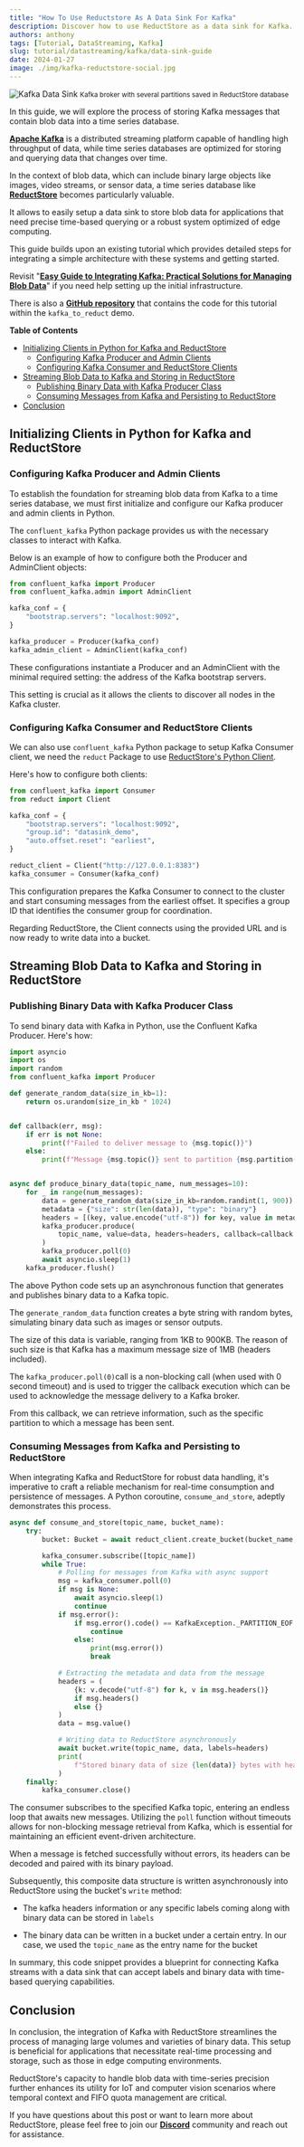 ```yaml
---
title: "How To Use Reductstore As A Data Sink For Kafka"
description: Discover how to use ReductStore as a data sink for Kafka. This guide covers the basics of setting up ReductStore to store and manage data from Kafka streams, providing a straightforward approach for efficiently storing binary data and its metadata, including labels, in a time series database.
authors: anthony
tags: [Tutorial, DataStreaming, Kafka]
slug: tutorial/datastreaming/kafka/data-sink-guide
date: 2024-01-27
image: ./img/kafka-reductstore-social.jpg
---
```


![Kafka Data Sink](./img/kafka-reductstore.webp)
<small>Kafka broker with several partitions saved in ReductStore database</small>

In this guide, we will explore the process of storing Kafka messages that contain blob data into a time series database.

[**Apache Kafka**](<https://kafka.apache.org/>) is a distributed streaming platform capable of handling high throughput of data, while time series databases are optimized for storing and querying data that changes over time.

In the context of blob data, which can include binary large objects like images, video streams, or sensor data, a time series database like [**ReductStore**](<https://reduct.store/>) becomes particularly valuable.

It allows to easily setup a data sink to store blob data for applications that need precise time-based querying or a robust system optimized of edge computing.

This guide builds upon an existing tutorial which provides detailed steps for integrating a simple architecture with these systems and getting started.

Revisit "[**Easy Guide to Integrating Kafka: Practical Solutions for Managing Blob Data**](<https://www.reduct.store/blog/tutorial/datastreaming/kafka/easy-kafka-reductstore-integration-guide>)" if you need help setting up the initial infrastructure.

There is also a [**GitHub repository**](<https://github.com/reductstore/reduct-kafka-example>) that contains the code for this tutorial within the `kafka_to_reduct` demo.

<!--truncate-->

**Table of Contents**

- [Initializing Clients in Python for Kafka and ReductStore](#initializing-clients-in-python-for-kafka-and-reductstore)
    - [Configuring Kafka Producer and Admin Clients](#configuring-kafka-producer-and-admin-clients)
    - [Configuring Kafka Consumer and ReductStore Clients](#configuring-kafka-consumer-and-reductstore-clients)
- [Streaming Blob Data to Kafka and Storing in ReductStore](#streaming-blob-data-to-kafka-and-storing-in-reductstore)
    - [Publishing Binary Data with Kafka Producer Class](#publishing-binary-data-with-kafka-producer-class)
    - [Consuming Messages from Kafka and Persisting to ReductStore](#consuming-messages-from-kafka-and-persisting-to-reductstore)
- [Conclusion](#conclusion)


## Initializing Clients in Python for Kafka and ReductStore

### Configuring Kafka Producer and Admin Clients
To establish the foundation for streaming blob data from Kafka to a time series database, we must first initialize and configure our Kafka producer and admin clients in Python.

The `confluent_kafka` Python package provides us with the necessary classes to interact with Kafka.

Below is an example of how to configure both the Producer and AdminClient objects:

```python
from confluent_kafka import Producer
from confluent_kafka.admin import AdminClient

kafka_conf = {
    "bootstrap.servers": "localhost:9092",
}

kafka_producer = Producer(kafka_conf)
kafka_admin_client = AdminClient(kafka_conf)
```

These configurations instantiate a Producer and an AdminClient with the minimal required setting: the address of the Kafka bootstrap servers.

This setting is crucial as it allows the clients to discover all nodes in the Kafka cluster.

### Configuring Kafka Consumer and ReductStore Clients
We can also use `confluent_kafka` Python package to setup Kafka Consumer client, we need the `reduct` Package to use [ReductStore's Python Client](<https://py.reduct.store/en/latest/>).

Here's how to configure both clients:

```python
from confluent_kafka import Consumer
from reduct import Client

kafka_conf = {
    "bootstrap.servers": "localhost:9092",
    "group.id": "datasink_demo",
    "auto.offset.reset": "earliest",
}

reduct_client = Client("http://127.0.0.1:8383")
kafka_consumer = Consumer(kafka_conf)
```

This configuration prepares the Kafka Consumer to connect to the cluster and start consuming messages from the earliest offset. It specifies a group ID that identifies the consumer group for coordination.

Regarding ReductStore, the Client connects using the provided URL and is now ready to write data into a bucket.

## Streaming Blob Data to Kafka and Storing in ReductStore


### Publishing Binary Data with Kafka Producer Class
To send binary data with Kafka in Python, use the Confluent Kafka Producer. Here's how:

```python
import asyncio
import os
import random
from confluent_kafka import Producer

def generate_random_data(size_in_kb=1):
    return os.urandom(size_in_kb * 1024)


def callback(err, msg):
    if err is not None:
        print(f"Failed to deliver message to {msg.topic()}")
    else:
        print(f"Message {msg.topic()} sent to partition {msg.partition()}")


async def produce_binary_data(topic_name, num_messages=10):
    for _ in range(num_messages):
        data = generate_random_data(size_in_kb=random.randint(1, 900))
        metadata = {"size": str(len(data)), "type": "binary"}
        headers = [(key, value.encode("utf-8")) for key, value in metadata.items()]
        kafka_producer.produce(
            topic_name, value=data, headers=headers, callback=callback
        )
        kafka_producer.poll(0)
        await asyncio.sleep(1)
    kafka_producer.flush()
```

The above Python code sets up an asynchronous function that generates and publishes binary data to a Kafka topic.

The `generate_random_data` function creates a byte string with random bytes, simulating binary data such as images or sensor outputs.

The size of this data is variable, ranging from 1KB to 900KB. The reason of such size is that Kafka has a maximum message size of 1MB (headers included).

The `kafka_producer.poll(0)`call is a non-blocking call (when used with 0 second timeout) and is used to trigger the callback execution which can be used to acknowledge the message delivery to a Kafka broker.

From this callback, we can retrieve information, such as the specific partition to which a message has been sent.

### Consuming Messages from Kafka and Persisting to ReductStore
When integrating Kafka and ReductStore for robust data handling, it's imperative to craft a reliable mechanism for real-time consumption and persistence of messages. A Python coroutine, `consume_and_store`, adeptly demonstrates this process.

```python
async def consume_and_store(topic_name, bucket_name):
    try:
        bucket: Bucket = await reduct_client.create_bucket(bucket_name, exist_ok=True)

        kafka_consumer.subscribe([topic_name])
        while True:
            # Polling for messages from Kafka with async support
            msg = kafka_consumer.poll(0)
            if msg is None:
                await asyncio.sleep(1)
                continue
            if msg.error():
                if msg.error().code() == KafkaException._PARTITION_EOF:
                    continue
                else:
                    print(msg.error())
                    break

            # Extracting the metadata and data from the message
            headers = (
                {k: v.decode("utf-8") for k, v in msg.headers()}
                if msg.headers()
                else {}
            )
            data = msg.value()

            # Writing data to ReductStore asynchronously
            await bucket.write(topic_name, data, labels=headers)
            print(
                f"Stored binary data of size {len(data)} bytes with headers: {headers}"
            )
    finally:
        kafka_consumer.close()
```

The consumer subscribes to the specified Kafka topic, entering an endless loop that awaits new messages. Utilizing the `poll` function without timeouts allows for non-blocking message retrieval from Kafka, which is essential for maintaining an efficient event-driven architecture.

When a message is fetched successfully without errors, its headers can be decoded and paired with its binary payload.

Subsequently, this composite data structure is written asynchronously into ReductStore using the bucket's `write` method:

- The kafka headers information or any specific labels coming along with binary data can be stored in `labels`

- The binary data can be written in a bucket under a certain entry. In our case, we used the `topic_name` as the entry name for the bucket


<!-- -->

In summary, this code snippet provides a blueprint for connecting Kafka streams with a data sink that can accept labels and binary data with time-based querying capabilities.

## Conclusion
In conclusion, the integration of Kafka with ReductStore streamlines the process of managing large volumes and varieties of binary data. This setup is beneficial for applications that necessitate real-time processing and storage, such as those in edge computing environments.

ReductStore's capacity to handle blob data with time-series precision further enhances its utility for IoT and computer vision scenarios where temporal context and FIFO quota management are critical.

If you have questions about this post or want to learn more about ReductStore, please feel free to join our [**Discord**](<https://discord.com/channels/939475547065561088/1154679443407785984>) community and reach out for assistance.